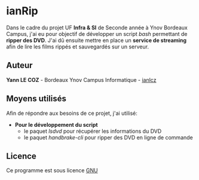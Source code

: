 # ianRip

Dans le cadre du projet UF **Infra & SI** de Seconde année à Ynov Bordeaux Campus, j'ai eu pour objectif de développer un script *bash* permettant de **ripper des DVD**. J'ai dû ensuite mettre en place un **service de streaming** afin de lire les films rippés et sauvegardés sur un serveur.

## Auteur

**Yann LE COZ** - Bordeaux Ynov Campus Informatique - [ianlcz](https://github.com/ianlcz)

## Moyens utilisés

Afin de répondre aux besoins de ce projet, j'ai utilisé:
*   **Pour le développement du script**
    *   le paquet *lsdvd* pour récupérer les informations du DVD
    *   le paquet *handbrake-cli* pour ripper des DVD en ligne de commande

## Licence

Ce programme est  sous licence [GNU](./LICENSE)